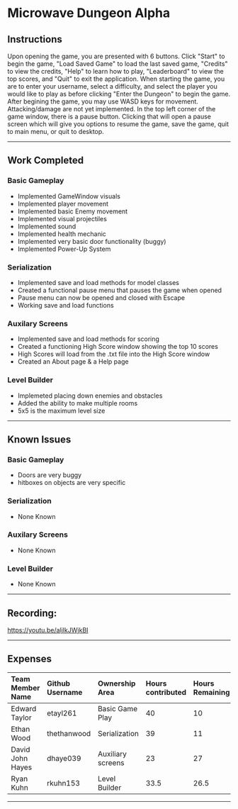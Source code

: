 # Microwave Dungeon Alpha

## Instructions

Upon opening the game, you are presented with 6 buttons. Click "Start" to begin the game, "Load Saved Game" to load the last saved game, "Credits" to view the credits, "Help" to learn how to play, "Leaderboard" to view the top scores, and "Quit" to exit the application. When starting the game, you are to enter your username, select a difficulty, and select the player you would like to play as before clicking "Enter the Dungeon" to begin the game. After begining the game, you may use WASD keys for movement. Attacking/damage are not yet implemented. In the top left corner of the game window, there is a pause button. Clicking that will open a pause screen which will give you options to resume the game, save the game, quit to main menu, or quit to desktop.

***

## Work Completed

### Basic Gameplay
- Implemented GameWindow visuals
- Implemented player movement
- Implemented basic Enemy movement
- Implemented visual projectiles
- Implemented sound
- Implemented health mechanic
- Implemented very basic door functionality (buggy)
- Implemented Power-Up System

### Serialization

- Implemented save and load methods for model classes
- Created a functional pause menu that pauses the game when opened
- Pause menu can now be opened and closed with Escape
- Working save and load functions

### Auxilary Screens

- Implemented save and load methods for scoring
- Created a functioning High Score window showing the top 10 scores
- High Scores will load from the .txt file into the High Score window
- Created an About page & a Help page

### Level Builder
- Implemeted placing down enemies and obstacles
- Added the ability to make multiple rooms
- 5x5 is the maximum level size
***

## Known Issues

### Basic Gameplay

- Doors are very buggy
- hitboxes on objects are very specific

### Serialization

- None Known

### Auxilary Screens

- None Known

### Level Builder

- None Known

***

## Recording:

https://youtu.be/aljIkJWjkBI

***

## Expenses

| Team Member Name | Github Username | Ownership Area | Hours contributed| Hours Remaining | TimeJournal |
| :---|:---|:---|:---|:---|:---|
| Edward Taylor | etayl261 | Basic Game Play | 40 | 10 | [Time Journal](https://github.com/bjucps209/spring22-team3/wiki/Time-Journal#edward-taylor) |
| Ethan Wood | thethanwood | Serialization | 39 | 11 | [Time Journal](https://github.com/bjucps209/spring22-team3/wiki/Time-Journal#ethan-wood) |
| David John Hayes | dhaye039 | Auxiliary screens | 23 | 27 | [Time Journal](https://github.com/bjucps209/spring22-team3/wiki/Time-Journal#david-hayes) |
| Ryan Kuhn | rkuhn153 | Level Builder | 33.5 | 26.5 | [Time Journal](https://github.com/bjucps209/spring22-team3/wiki/Time-Journal#ryan-kuhn) |

***
